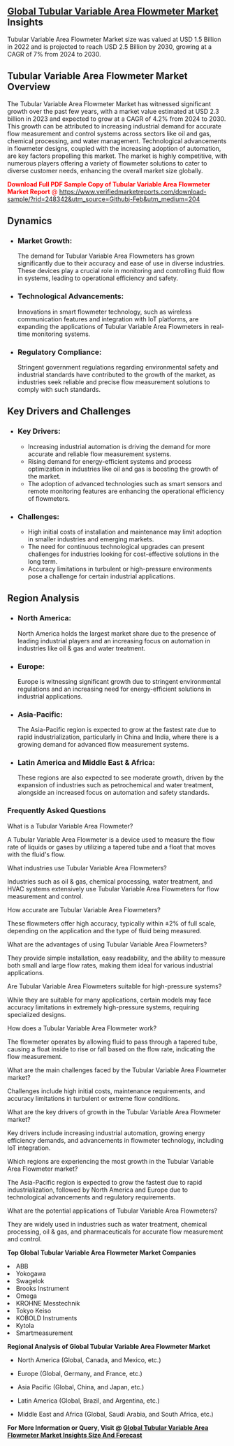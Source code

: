 <h2><a href="https://www.verifiedmarketreports.com/download-sample/?rid=248342&amp;utm_source=Githubj&amp;utm_medium=204" target="_blank">Global Tubular Variable Area Flowmeter Market</a> Insights</h2><p>Tubular Variable Area Flowmeter Market size was valued at USD 1.5 Billion in 2022 and is projected to reach USD 2.5 Billion by 2030, growing at a CAGR of 7% from 2024 to 2030.</p><p> <h2>Tubular Variable Area Flowmeter Market Overview</h2> <p>The Tubular Variable Area Flowmeter Market has witnessed significant growth over the past few years, with a market value estimated at USD 2.3 billion in 2023 and expected to grow at a CAGR of 4.2% from 2024 to 2030. This growth can be attributed to increasing industrial demand for accurate flow measurement and control systems across sectors like oil and gas, chemical processing, and water management. Technological advancements in flowmeter designs, coupled with the increasing adoption of automation, are key factors propelling this market. The market is highly competitive, with numerous players offering a variety of flowmeter solutions to cater to diverse customer needs, enhancing the overall market size globally.</p> <p><p><span class=""><span style="color: #ff0000;"><strong>Download Full PDF Sample Copy of Tubular Variable Area Flowmeter Market Report</strong> @ </span><a href="https://www.verifiedmarketreports.com/download-sample/?rid=248342&amp;utm_source=Githubj-Feb&amp;utm_medium=204" target="_blank">https://www.verifiedmarketreports.com/download-sample/?rid=248342&amp;utm_source=Githubj-Feb&amp;utm_medium=204</a></span></p></p> <h2>Dynamics</h2> <ul> <li><h3>Market Growth:</h3> The demand for Tubular Variable Area Flowmeters has grown significantly due to their accuracy and ease of use in diverse industries. These devices play a crucial role in monitoring and controlling fluid flow in systems, leading to operational efficiency and safety.</li> <li><h3>Technological Advancements:</h3> Innovations in smart flowmeter technology, such as wireless communication features and integration with IoT platforms, are expanding the applications of Tubular Variable Area Flowmeters in real-time monitoring systems.</li> <li><h3>Regulatory Compliance:</h3> Stringent government regulations regarding environmental safety and industrial standards have contributed to the growth of the market, as industries seek reliable and precise flow measurement solutions to comply with such standards.</li> </ul> <h2>Key Drivers and Challenges</h2> <ul> <li><h3>Key Drivers:</h3> <ul> <li>Increasing industrial automation is driving the demand for more accurate and reliable flow measurement systems.</li> <li>Rising demand for energy-efficient systems and process optimization in industries like oil and gas is boosting the growth of the market.</li> <li>The adoption of advanced technologies such as smart sensors and remote monitoring features are enhancing the operational efficiency of flowmeters.</li> </ul> </li> <li><h3>Challenges:</h3> <ul> <li>High initial costs of installation and maintenance may limit adoption in smaller industries and emerging markets.</li> <li>The need for continuous technological upgrades can present challenges for industries looking for cost-effective solutions in the long term.</li> <li>Accuracy limitations in turbulent or high-pressure environments pose a challenge for certain industrial applications.</li> </ul> </li> </ul> <h2>Region Analysis</h2> <ul> <li><h3>North America:</h3> North America holds the largest market share due to the presence of leading industrial players and an increasing focus on automation in industries like oil & gas and water treatment.</li> <li><h3>Europe:</h3> Europe is witnessing significant growth due to stringent environmental regulations and an increasing need for energy-efficient solutions in industrial applications.</li> <li><h3>Asia-Pacific:</h3> The Asia-Pacific region is expected to grow at the fastest rate due to rapid industrialization, particularly in China and India, where there is a growing demand for advanced flow measurement systems.</li> <li><h3>Latin America and Middle East & Africa:</h3> These regions are also expected to see moderate growth, driven by the expansion of industries such as petrochemical and water treatment, alongside an increased focus on automation and safety standards.</li> </ul> <h3>Frequently Asked Questions</h3> <p>What is a Tubular Variable Area Flowmeter?</p> <p>A Tubular Variable Area Flowmeter is a device used to measure the flow rate of liquids or gases by utilizing a tapered tube and a float that moves with the fluid's flow.</p> <p>What industries use Tubular Variable Area Flowmeters?</p> <p>Industries such as oil & gas, chemical processing, water treatment, and HVAC systems extensively use Tubular Variable Area Flowmeters for flow measurement and control.</p> <p>How accurate are Tubular Variable Area Flowmeters?</p> <p>These flowmeters offer high accuracy, typically within ±2% of full scale, depending on the application and the type of fluid being measured.</p> <p>What are the advantages of using Tubular Variable Area Flowmeters?</p> <p>They provide simple installation, easy readability, and the ability to measure both small and large flow rates, making them ideal for various industrial applications.</p> <p>Are Tubular Variable Area Flowmeters suitable for high-pressure systems?</p> <p>While they are suitable for many applications, certain models may face accuracy limitations in extremely high-pressure systems, requiring specialized designs.</p> <p>How does a Tubular Variable Area Flowmeter work?</p> <p>The flowmeter operates by allowing fluid to pass through a tapered tube, causing a float inside to rise or fall based on the flow rate, indicating the flow measurement.</p> <p>What are the main challenges faced by the Tubular Variable Area Flowmeter market?</p> <p>Challenges include high initial costs, maintenance requirements, and accuracy limitations in turbulent or extreme flow conditions.</p> <p>What are the key drivers of growth in the Tubular Variable Area Flowmeter market?</p> <p>Key drivers include increasing industrial automation, growing energy efficiency demands, and advancements in flowmeter technology, including IoT integration.</p> <p>Which regions are experiencing the most growth in the Tubular Variable Area Flowmeter market?</p> <p>The Asia-Pacific region is expected to grow the fastest due to rapid industrialization, followed by North America and Europe due to technological advancements and regulatory requirements.</p> <p>What are the potential applications of Tubular Variable Area Flowmeters?</p> <p>They are widely used in industries such as water treatment, chemical processing, oil & gas, and pharmaceuticals for accurate flow measurement and control.</p> </p><p><strong>Top Global Tubular Variable Area Flowmeter Market Companies</strong></p><div data-test-id=""><p><li>ABB</li><li> Yokogawa</li><li> Swagelok</li><li> Brooks Instrument</li><li> Omega</li><li> KROHNE Messtechnik</li><li> Tokyo Keiso</li><li> KOBOLD Instruments</li><li> Kytola</li><li> Smartmeasurement</li></p><div><strong>Regional Analysis of&nbsp;Global Tubular Variable Area Flowmeter Market</strong></div><ul><li dir="ltr"><p dir="ltr">North America&nbsp;(Global, Canada, and Mexico, etc.)</p></li><li dir="ltr"><p dir="ltr">Europe (Global, Germany, and France, etc.)</p></li><li dir="ltr"><p dir="ltr">Asia Pacific&nbsp;(Global, China, and Japan, etc.)</p></li><li dir="ltr"><p dir="ltr">Latin America&nbsp;(Global, Brazil, and Argentina, etc.)</p></li><li dir="ltr">Middle East and Africa&nbsp;(Global, Saudi Arabia, and South Africa, etc.)</li></ul><p><strong>For More Information or Query, Visit @&nbsp;</strong><strong><a href="https://www.verifiedmarketreports.com/product/tubular-variable-area-flowmeter-market/?utm_source=Githubj&amp;utm_medium=204" target="_blank">Global Tubular Variable Area Flowmeter Market Insights Size And Forecast</a></strong></p></div>
